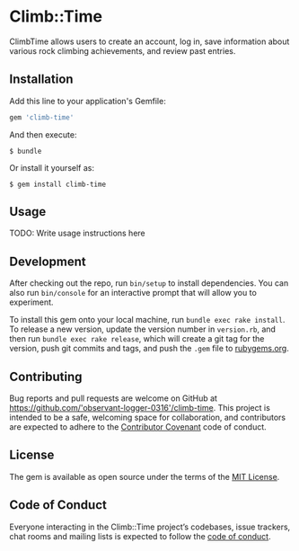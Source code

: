 # Climb::Time

ClimbTime allows users to create an account, log in, save information about various rock climbing achievements, and review past entries. 

## Installation

Add this line to your application's Gemfile:

```ruby
gem 'climb-time'
```

And then execute:

    $ bundle

Or install it yourself as:

    $ gem install climb-time

## Usage

TODO: Write usage instructions here

## Development

After checking out the repo, run `bin/setup` to install dependencies. You can also run `bin/console` for an interactive prompt that will allow you to experiment.

To install this gem onto your local machine, run `bundle exec rake install`. To release a new version, update the version number in `version.rb`, and then run `bundle exec rake release`, which will create a git tag for the version, push git commits and tags, and push the `.gem` file to [rubygems.org](https://rubygems.org).

## Contributing

Bug reports and pull requests are welcome on GitHub at https://github.com/'observant-logger-0316'/climb-time. This project is intended to be a safe, welcoming space for collaboration, and contributors are expected to adhere to the [Contributor Covenant](http://contributor-covenant.org) code of conduct.

## License

The gem is available as open source under the terms of the [MIT License](https://opensource.org/licenses/MIT).

## Code of Conduct

Everyone interacting in the Climb::Time project’s codebases, issue trackers, chat rooms and mailing lists is expected to follow the [code of conduct](https://github.com/'observant-logger-0316'/climb-time/blob/master/CODE_OF_CONDUCT.md).
